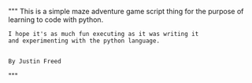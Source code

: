 
"""
    This is a simple maze adventure game script thing
    for the purpose of learning to code with python.
    
    I hope it's as much fun executing as it was writing it
    and experimenting with the python language.

    
    By Justin Freed


"""

